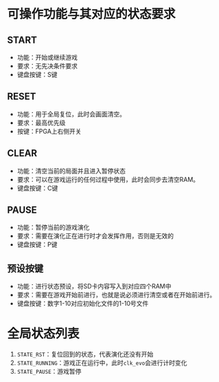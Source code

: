 # 可操作功能与其对应的状态要求

## START

* 功能：开始或继续游戏
* 要求：无先决条件要求
* 键盘按键：S键



## RESET

* 功能：用于全局复位，此时会画面清空。
* 要求：最高优先级
* 按键：FPGA上右侧开关



## CLEAR

* 功能：清空当前的局面并且进入暂停状态
* 要求：可以在游戏运行的任何过程中使用，此时会同步去清空RAM。
* 键盘按键：C键



## PAUSE

* 功能：暂停当前的游戏演化
* 要求：需要在演化正在进行时才会发挥作用，否则是无效的
* 键盘按键：P键



## 预设按键

* 功能：进行状态预设，将SD卡内容写入到对应四个RAM中
* 要求：需要在游戏开始前进行，也就是说必须进行清空或者在开始前进行。
* 键盘按键：数字1-10对应初始化文件的1-10号文件



# 全局状态列表

1. `STATE_RST`：复位回到的状态，代表演化还没有开始
2. `STATE_RUNNING`：游戏正在运行中，此时`clk_evo`会进行计时变化
3. `STATE_PAUSE`：游戏暂停